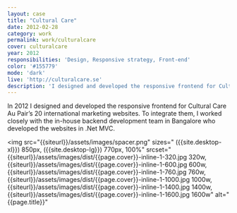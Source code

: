 ```yaml
---
layout: case
title: "Cultural Care"
date: 2012-02-28
category: work
permalink: work/culturalcare
cover: culturalcare
year: 2012
responsibilities: 'Design, Responsive strategy, Front-end'
color: '#155779'
mode: 'dark'
live: 'http://culturalcare.se'
description: 'I designed and developed the responsive frontend for Cultural Care Au Pair’s 20 international marketing websites. To integrate them, I worked closely with the in-house backend development team in Bangalore who developed the websites in .Net MVC.'
---
```


In 2012 I designed and developed the responsive frontend for Cultural Care Au Pair’s 20 international marketing websites. To integrate them, I worked closely with the in-house backend development team in Bangalore who developed the websites in .Net MVC.

<img 
    src="{{siteurl}}/assets/images/spacer.png"
    sizes="
    ({{site.desktop-xl}}) 850px,
    ({{site.desktop-lg}}) 770px,
    100%" 
    srcset="
    {{siteurl}}/assets/images/dist/{{page.cover}}-inline-1-320.jpg 320w,
    {{siteurl}}/assets/images/dist/{{page.cover}}-inline-1-600.jpg 600w,
    {{siteurl}}/assets/images/dist/{{page.cover}}-inline-1-760.jpg 760w,
    {{siteurl}}/assets/images/dist/{{page.cover}}-inline-1-1000.jpg 1000w,
    {{siteurl}}/assets/images/dist/{{page.cover}}-inline-1-1400.jpg 1400w,
    {{siteurl}}/assets/images/dist/{{page.cover}}-inline-1-1600.jpg 1600w"
    alt="{{page.title}}"
>